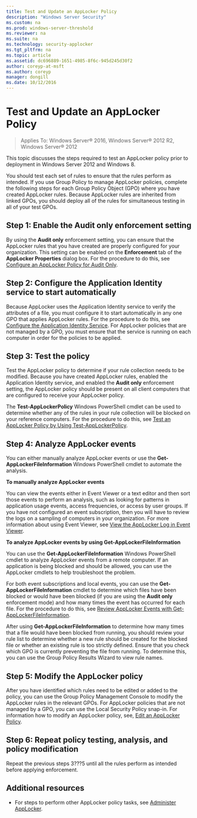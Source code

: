```yaml
---
title: Test and Update an AppLocker Policy
description: "Windows Server Security"
ms.custom: na
ms.prod: windows-server-threshold
ms.reviewer: na
ms.suite: na
ms.technology: security-applocker
ms.tgt_pltfrm: na
ms.topic: article
ms.assetid: dc696889-1651-4985-8f6c-945d245d30f2
author: coreyp-at-msft
ms.author: coreyp
manager: dongill
ms.date: 10/12/2016
---
```

# Test and Update an AppLocker Policy

>Applies To: Windows Server&reg; 2016, Windows Server&reg; 2012 R2, Windows Server&reg; 2012

This topic discusses the steps required to test an AppLocker policy prior to deployment in  Windows Server 2012  and Windows 8.

You should test each set of rules to ensure that the rules perform as intended. If you use Group Policy to manage AppLocker policies, complete the following steps for each Group Policy Object (GPO) where you have created AppLocker rules. Because AppLocker rules are inherited from linked GPOs, you should deploy all of the rules for simultaneous testing in all of your test GPOs.

## Step 1: Enable the Audit only enforcement setting
By using the **Audit only** enforcement setting, you can ensure that the AppLocker rules that you have created are properly configured for your organization. This setting can be enabled on the **Enforcement** tab of the **AppLocker Properties** dialog box. For the procedure to do this, see [Configure an AppLocker Policy for Audit Only](policies/Configure-an-AppLocker-Policy-for-Audit-Only.md).

## Step 2: Configure the Application Identity service to start automatically
Because AppLocker uses the Application Identity service to verify the attributes of a file, you must configure it to start automatically in any one GPO that applies AppLocker rules. For the procedure to do this, see [Configure the Application Identity Service](policies/Configure-the-Application-Identity-Service.md). For AppLocker policies that are not managed by a GPO, you must ensure that the service is running on each computer in order for the policies to be applied.

## Step 3: Test the policy
Test the AppLocker policy to determine if your rule collection needs to be modified. Because you have created AppLocker rules, enabled the Application Identity service, and enabled the **Audit only** enforcement setting, the AppLocker policy should be present on all client computers that are configured to receive your AppLocker policy.

The **Test-AppLockerPolicy** Windows PowerShell cmdlet can be used to determine whether any of the rules in your rule collection will be blocked on your reference computers. For the procedure to do this, see [Test an AppLocker Policy by Using Test-AppLockerPolicy](policies/Test-an-AppLocker-Policy-by-Using-Test-AppLockerPolicy.md).

## Step 4: Analyze AppLocker events
You can either manually analyze AppLocker events or use the **Get-AppLockerFileInformation** Windows PowerShell cmdlet to automate the analysis.

**To manually analyze AppLocker events**

You can view the events either in Event Viewer or a text editor and then sort those events to perform an analysis, such as looking for patterns in application usage events, access frequencies, or access by user groups. If you have not configured an event subscription, then you will have to review the logs on a sampling of computers in your organization. For more information about using Event Viewer, see [View the AppLocker Log in Event Viewer](Monitor-Application-Usage-with-AppLocker.md#BKMK_AppLkr_View_Log).

**To analyze AppLocker events by using Get-AppLockerFileInformation**

You can use the **Get-AppLockerFileInformation** Windows PowerShell cmdlet to analyze AppLocker events from a remote computer. If an application is being blocked and should be allowed, you can use the AppLocker cmdlets to help troubleshoot the problem.

For both event subscriptions and local events, you can use the **Get-AppLockerFileInformation** cmdlet to determine which files have been blocked or would have been blocked (if you are using the **Audit only** enforcement mode) and how many times the event has occurred for each file. For the procedure to do this, see [Review AppLocker Events with Get-AppLockerFileInformation](Monitor-Application-Usage-with-AppLocker.md#BKMK_AppLkr_Review_Events).

After using **Get-AppLockerFileInformation** to determine how many times that a file would have been blocked from running, you should review your rule list to determine whether a new rule should be created for the blocked file or whether an existing rule is too strictly defined. Ensure that you check which GPO is currently preventing the file from running. To determine this, you can use the Group Policy Results Wizard to view rule names.

## Step 5: Modify the AppLocker policy
After you have identified which rules need to be edited or added to the policy, you can use the Group Policy Management Console to modify the AppLocker rules in the relevant GPOs. For AppLocker policies that are not managed by a GPO, you can use the Local Security Policy snap-in. For information how to modify an AppLocker policy, see, [Edit an AppLocker Policy](Edit-an-AppLocker-Policy.md).

## Step 6: Repeat policy testing, analysis, and policy modification
Repeat the previous steps 3???5 until all the rules perform as intended before applying enforcement.

## Additional resources

-   For steps to perform other AppLocker policy tasks, see [Administer AppLocker](Administer-AppLocker.md).




